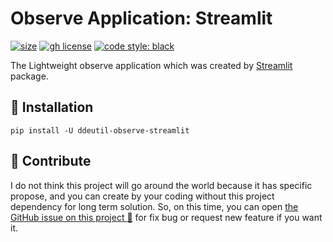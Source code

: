 # Observe Application: Streamlit

[![size](https://img.shields.io/github/languages/code-size/ddeutils/ddeutil-observe-streamlit)](https://github.com/ddeutils/ddeutil-observe-streamlit)
[![gh license](https://img.shields.io/github/license/ddeutils/ddeutil-observe-streamlit)](https://github.com/ddeutils/ddeutil-observe-streamlit/blob/main/LICENSE)
[![code style: black](https://img.shields.io/badge/code%20style-black-000000.svg)](https://github.com/psf/black)

The Lightweight observe application which was created by [Streamlit](https://streamlit.io/)
package.

## :round_pushpin: Installation

```shell
pip install -U ddeutil-observe-streamlit
```

## :speech_balloon: Contribute

I do not think this project will go around the world because it has specific propose,
and you can create by your coding without this project dependency for long term
solution. So, on this time, you can open [the GitHub issue on this project :raised_hands:](https://github.com/ddeutils/ddeutil-observe-streamlit/issues)
for fix bug or request new feature if you want it.
